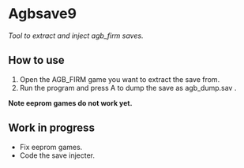 # Agbsave9
_Tool to extract and inject agb_firm saves._

## How to use
1. Open the AGB_FIRM game you want to extract the save from.
2. Run the program and press A to dump the save as agb_dump.sav .

**Note eeprom games do not work yet.**

## Work in progress
* Fix eeprom games.
* Code the save injecter.